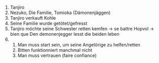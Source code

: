 1. Tanjiro
2. Nezuko, Die Familie, Tomioka (Dämonenjäggen)
3. Tanjiro verkauft Kohle
4. Seine Familie wurde getötet/gefresst
5. Tanjiro möchte seine Schwester retten
	kemfen -> se battre
	Hopvol -> bien que
Den demonenjegger  lesst die beiden leben
8. 
	1. Man muss start sein, um seine Angetörige zu helfen/retten
	2. Bitten funktionniert manchmal nicht
	3. Man muss vertrauen (faire confiance)